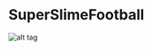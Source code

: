 # SuperSlimeFootball

![alt tag](https://github.com/Toliveira97/SuperSlimeFootball/blob/master/CheckPoint/GUIMockups.png)
